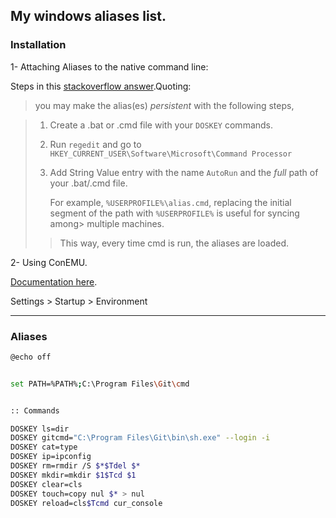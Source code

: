 
## My windows aliases list.

### Installation

1- Attaching Aliases to the native command line:

Steps in this [stackoverflow answer](https://stackoverflow.com/a/21040825/4330182).Quoting:

> you may make the alias(es) *persistent* with the following steps,
 
>  1. Create a .bat or .cmd file with your `DOSKEY` commands.
>  2. Run `regedit` and go to `HKEY_CURRENT_USER\Software\Microsoft\Command Processor`
>  3. Add String Value entry with the name `AutoRun` and the *full* path of your .bat/.cmd file.
>   
>     For example, `%USERPROFILE%\alias.cmd`, replacing the initial segment of the path with `%USERPROFILE%` is useful for syncing among> multiple machines.
> > This way, every time cmd is run, the aliases are loaded.


2- Using ConEMU.

[Documentation here](https://conemu.github.io/en/SettingsEnvironment.html).

Settings > Startup > Environment

______
### Aliases

``` bash
@echo off


set PATH=%PATH%;C:\Program Files\Git\cmd


:: Commands

DOSKEY ls=dir
DOSKEY gitcmd="C:\Program Files\Git\bin\sh.exe" --login -i
DOSKEY cat=type
DOSKEY ip=ipconfig
DOSKEY rm=rmdir /S $*$Tdel $*
DOSKEY mkdir=mkdir $1$Tcd $1
DOSKEY clear=cls
DOSKEY touch=copy nul $* > nul
DOSKEY reload=cls$Tcmd cur_console
```